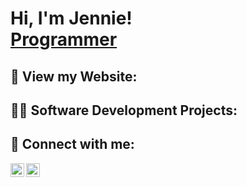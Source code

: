 <h1>Hi, I'm Jennie! <br/><a href="https://github.com/jenniezhou1">Programmer</a></h1>

<h2> 💌 View my Website:</h2>

<h2>👨‍💻 Software Development Projects:</h2>

<h2> 🤳 Connect with me:</h2>

[<img align="left" alt="jennie-zhou-12951a2b7 | LinkedIn" width="22px" src="https://cdn.jsdelivr.net/npm/simple-icons@v3/icons/linkedin.svg" />][linkedin]
[<img align="left" alt="JennieZhou | Instagram" width="22px" src="https://cdn.jsdelivr.net/npm/simple-icons@v3/icons/instagram.svg" />][instagram]

[instagram]: https://www.instagram.com/jenniezhou/
[linkedin]: www.linkedin.com/in/jennie-zhou-12951a2b7

